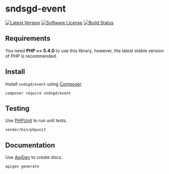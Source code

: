 # sndsgd-event

[![Latest Version](https://img.shields.io/github/release/sndsgd/sndsgd-event.svg?style=flat-square)](https://github.com/sndsgd/sndsgd-event/releases)
[![Software License](https://img.shields.io/badge/license-MIT-brightgreen.svg?style=flat-square)](https://github.com/sndsgd/sndsgd-event/LICENSE)
[![Build Status](https://img.shields.io/travis/sndsgd/sndsgd-event/master.svg?style=flat-square)](https://travis-ci.org/sndsgd/sndsgd-event)


## Requirements

You need **PHP >= 5.4.0** to use this library, however, the latest stable version of PHP is recommended.


## Install

Install `sndsgd/event` using [Composer](https://getcomposer.org/).

```
composer require sndsgd/event
```

## Testing

Use [PHPUnit](https://phpunit.de/) to run unit tests.

```
vendor/bin/phpunit
```


## Documentation

Use [ApiGen](http://apigen.org/) to create docs.

```
apigen generate
```
